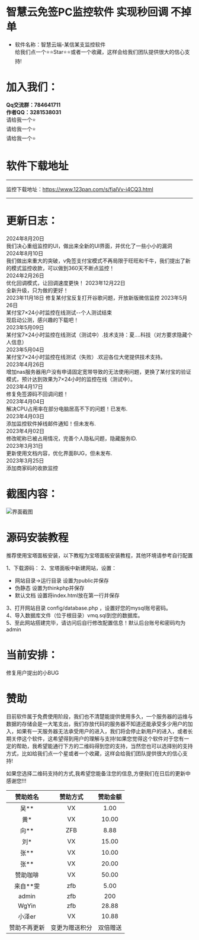 # 智慧云免签PC监控软件 实现秒回调 不掉单

+ 软件名称：智慧云端-某信某支监控软件  
给我们点一个⭐⭐Star⭐⭐或者一个收藏，这样会给我们团队提供很大的信心支持!
# 加入我们：
**Qq交流群：784641711**  
**作者QQ：3281538031**  
请给我一个⭐  
请给我一个⭐  
请给我一个⭐  


# 软件下载地址
***  
监控下载地址：https://www.123pan.com/s/fjalVv-i4CQ3.html   
***      

# 更新日志：
2024年8月20日  
我们决心重组监控的UI，做出来全新的UI界面，并优化了一些小小的漏洞  
2024年8月10日  
我们做出来重大的突破，v免签支付宝模式不再局限于旺旺和千牛，我们提出了新的模式监控收款，可以做到360天不断点监控！  
2024年2月26日  
优化回调模式，让回调速度更快！
2023年12月22日  
全新升级，只为做的更好！  
2023年11月18日
修复某付宝反复打开谷歌问题，开放新版微信监控
2023年5月26日  
某付宝7×24小时监控在线测试--个人测试结束  
现启动公测，感兴趣的下载吧！  
2023年5月09日  
某付宝7×24小时监控在线测试（测试中）.技术支持：夏....科技（对方要求隐藏个人信息）   
2023年5月04日  
某付宝7×24小时监控在线测试（失败）.欢迎各位大佬提供技术支持。     
2023年4月26日  
增加nas服务器用户没有申请固定宽带导致的无法使用问题，更换了某付宝的验证模式，预计达到效果为7×24小时的监控在线（测试中）。  
2023年4月17日  
修复免签源码不回调问题！  
2023年4月04日  
解决CPU占用率在部分电脑居高不下的问题！已发布.  
2023年4月03日  
添加监控软件掉线邮件通知！但未发布.  
2023年4月02日  
修改昵称已被占用情况，完善个人隐私问题，隐藏服务ID.  
2023年3月31日  
更新使用文档内容，优化界面BUG，但未发布.  
2023年3月25日  
添加商家码的收款监控  

# 截图内容：
![界面截图](https://github.com/user-attachments/assets/f4118a28-3fdf-4db9-bd49-49346ed23808)   


# 源码安装教程
推荐使用宝塔面板安装，以下教程为宝塔面板安装教程，其他环境请参考自行配置

1、下载源码：
2、宝塔面板中新建网站，设置：  
 + 网站目录->运行目录 设置为public并保存
 + 伪静态 设置为thinkphp并保存
 + 默认文档 设置将index.html放在第一行并保存  
 
3、打开网站目录 config/database.php ，设置好您的mysql账号密码。    
4、导入数据库文件（位于根目录）vmq.sql到您的数据库。  
5、至此网站搭建完毕，请访问后自行修改配置信息！默认后台账号和密码均为admin   
# 当前安排：
修复用户提出的小BUG  


# 赞助      
目前软件属于免费使用阶段，我们也不清楚能提供使用多久，一个服务器的运维与数据的存储会是一大笔支出，我们存放代码的服务器不知道还能承受多少用户的加入，如果有一天服务器无法承受用户的进入，我们将会停止新用户的进入，或者长期关停这个软件，这希望得到用户的理解与支持!如果您觉得这个软件对于您有一定的帮助，我希望能通行下方的二维码得到您的支持，当然您也可以选择别的支持方式，比如给我们点一个星或者一个收藏，这样会给我们团队提供很大的信心支持!  

如果您选择二维码支持的方式,我希望您能备注您的信息,方便我们在日后的更新中感谢您!!!  

|赞助姓名|赞助方式|赞助金额 | 
|:------:|:------:|:------:|  
|吴**     |VX      |1.00    |
|黄*      |VX      |10.00   |
|向**     |ZFB     |8.88    |
|刘*      |VX      |15.00   |  
|张**     |VX      |10.00   |  
|张**     |VX      |20.00   |  
|赞助咖啡  |VX      |50.00   | 
|来自**雯  |zfb     |5.00   | 
|admin  |zfb       |200    |     
|WgYin  |zfb      |28.88   | 
|小泽er  |VX      |10.88   |   
|赞助不再更新|变更为赠送积分|双倍赠送|   

